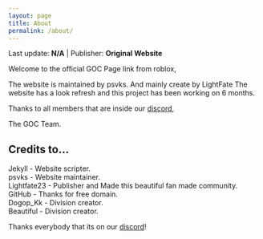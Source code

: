 ```yaml
---
layout: page
title: About
permalink: /about/
---
```


Last update: **N/A** | Publisher: **Original Website**

Welcome to the official GOC Page link from roblox,

The website is maintained by psvks. And mainly create by LightFate
The website has a look refresh and this project has been working on 6 months.

Thanks to all members that are inside our [discord](https://gocservice.github.io/goc/redirects/discord.html),

The GOC Team.

## Credits to...

Jekyll - Website scripter.  
psvks -  Website maintainer.  
Lightfate23 - Publisher and Made this beautiful fan made community.  
GitHub - Thanks for free domain.  
Dogop_Kk - Division creator.  
Beautiful - Division creator.  


Thanks everybody that its on our [discord](https://gocservice.github.io/goc/redirects/discord.html)!
